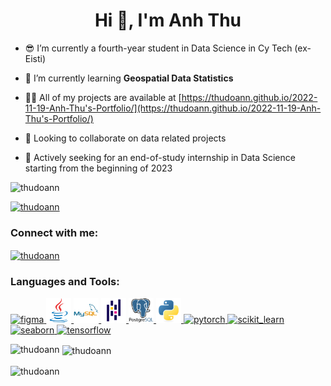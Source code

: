 <!---
thudoann/thudoann is a ✨ special ✨ repository because its `README.md` (this file) appears on your GitHub profile.
You can click the Preview link to take a look at your changes.
--->
<h1 align="center">Hi 👋, I'm Anh Thu</h1>

- 😎 I’m currently a fourth-year student in Data Science in Cy Tech (ex-Eisti)

- 🥕 I’m currently learning **Geospatial Data Statistics**

- 👨‍💻 All of my projects are available at [https://thudoann.github.io/2022-11-19-Anh-Thu's-Portfolio/](https://thudoann.github.io/2022-11-19-Anh-Thu's-Portfolio/)

- 🤖 Looking to collaborate on data related projects

- 🌱 Actively seeking for an end-of-study internship in Data Science starting from the beginning of 2023

<p align="left"> <img src="https://komarev.com/ghpvc/?username=thudoann&label=Profile%20views&color=0e75b6&style=flat" alt="thudoann" /> </p>

<p align="left"> <a href="https://github.com/ryo-ma/github-profile-trophy"><img src="https://github-profile-trophy.vercel.app/?username=thudoann" alt="thudoann" /></a> </p>

<h3 align="left">Connect with me:</h3>
<p align="left">
<a href="https://linkedin.com/in/thudoann" target="blank"><img align="center" src="https://raw.githubusercontent.com/rahuldkjain/github-profile-readme-generator/master/src/images/icons/Social/linked-in-alt.svg" alt="thudoann" height="30" width="40" /></a>
</p>

<h3 align="left">Languages and Tools:</h3>
<p align="left"> <a href="https://www.figma.com/" target="_blank" rel="noreferrer"> <img src="https://www.vectorlogo.zone/logos/figma/figma-icon.svg" alt="figma" width="40" height="40"/> </a> <a href="https://www.java.com" target="_blank" rel="noreferrer"> <img src="https://raw.githubusercontent.com/devicons/devicon/master/icons/java/java-original.svg" alt="java" width="40" height="40"/> </a> <a href="https://www.mysql.com/" target="_blank" rel="noreferrer"> <img src="https://raw.githubusercontent.com/devicons/devicon/master/icons/mysql/mysql-original-wordmark.svg" alt="mysql" width="40" height="40"/> </a> <a href="https://pandas.pydata.org/" target="_blank" rel="noreferrer"> <img src="https://raw.githubusercontent.com/devicons/devicon/2ae2a900d2f041da66e950e4d48052658d850630/icons/pandas/pandas-original.svg" alt="pandas" width="40" height="40"/> </a> <a href="https://www.postgresql.org" target="_blank" rel="noreferrer"> <img src="https://raw.githubusercontent.com/devicons/devicon/master/icons/postgresql/postgresql-original-wordmark.svg" alt="postgresql" width="40" height="40"/> </a> <a href="https://www.python.org" target="_blank" rel="noreferrer"> <img src="https://raw.githubusercontent.com/devicons/devicon/master/icons/python/python-original.svg" alt="python" width="40" height="40"/> </a> <a href="https://pytorch.org/" target="_blank" rel="noreferrer"> <img src="https://www.vectorlogo.zone/logos/pytorch/pytorch-icon.svg" alt="pytorch" width="40" height="40"/> </a> <a href="https://scikit-learn.org/" target="_blank" rel="noreferrer"> <img src="https://upload.wikimedia.org/wikipedia/commons/0/05/Scikit_learn_logo_small.svg" alt="scikit_learn" width="40" height="40"/> </a> <a href="https://seaborn.pydata.org/" target="_blank" rel="noreferrer"> <img src="https://seaborn.pydata.org/_images/logo-mark-lightbg.svg" alt="seaborn" width="40" height="40"/> </a> <a href="https://www.tensorflow.org" target="_blank" rel="noreferrer"> <img src="https://www.vectorlogo.zone/logos/tensorflow/tensorflow-icon.svg" alt="tensorflow" width="40" height="40"/> </a> </p>

<p><img align="left" src="https://github-readme-stats.vercel.app/api/top-langs?username=thudoann&show_icons=true&locale=en&layout=compact" alt="thudoann" /></p>

<p>&nbsp;<img align="center" src="https://github-readme-stats.vercel.app/api?username=thudoann&show_icons=true&locale=en" alt="thudoann" /></p>


<p><img align="center" src="https://github-readme-streak-stats.herokuapp.com/?user=thudoann&" alt="thudoann" /></p>
